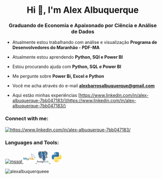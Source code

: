 <h1 align="center">Hi 👋, I'm Alex Albuquerque</h1>
<h3 align="center">Graduando de Economia e Apaixonado por Ciência e Análise de Dados</h3>

- Atualmente estou trabalhando com análise e visualização **Programa de Desenvolvedores do Maranhão - PDF-MA**

- Atualmente estou aprendendo **Python, SQl e Power BI**

- Estou procurando ajuda com **Python, SQL e Power BI**

- Me pergunte sobre **Power Bi, Excel e Python**

- Você me acha através do e-mail **alexbarrosalbuquerque@gmail.com**

- Aqui estão minhas experiências [https://www.linkedin.com/in/alex-albuquerque-7bb047183/](https://www.linkedin.com/in/alex-albuquerque-7bb047183/)

<h3 align="left">Connect with me:</h3>
<p align="left">
<a href="https://linkedin.com/in/https://www.linkedin.com/in/alex-albuquerque-7bb047183/" target="blank"><img align="center" src="https://raw.githubusercontent.com/rahuldkjain/github-profile-readme-generator/master/src/images/icons/Social/linked-in-alt.svg" alt="https://www.linkedin.com/in/alex-albuquerque-7bb047183/" height="30" width="40" /></a>
</p>

<h3 align="left">Languages and Tools:</h3>
<p align="left"> <a href="https://www.microsoft.com/en-us/sql-server" target="_blank" rel="noreferrer"> <img src="https://www.svgrepo.com/show/303229/microsoft-sql-server-logo.svg" alt="mssql" width="40" height="40"/> </a> <a href="https://www.mysql.com/" target="_blank" rel="noreferrer"> <img src="https://raw.githubusercontent.com/devicons/devicon/master/icons/mysql/mysql-original-wordmark.svg" alt="mysql" width="40" height="40"/> </a> <a href="https://www.postgresql.org" target="_blank" rel="noreferrer"> <img src="https://raw.githubusercontent.com/devicons/devicon/master/icons/postgresql/postgresql-original-wordmark.svg" alt="postgresql" width="40" height="40"/> </a> <a href="https://www.python.org" target="_blank" rel="noreferrer"> <img src="https://raw.githubusercontent.com/devicons/devicon/master/icons/python/python-original.svg" alt="python" width="40" height="40"/> </a> </p>

<p><img align="center" src="https://github-readme-stats.vercel.app/api/top-langs?username=alexalbuquerqueee&show_icons=true&locale=en&layout=compact" alt="alexalbuquerqueee" /></p>






<!--

### Hi there 👋


**alexalbuquerqueee/alexalbuquerqueee** is a ✨ _special_ ✨ repository because its `README.md` (this file) appears on your GitHub profile.

Here are some ideas to get you started:

- 🔭 I’m currently working on ...
- 🌱 I’m currently learning ...
- 👯 I’m looking to collaborate on ...
- 🤔 I’m looking for help with ...
- 💬 Ask me about ...
- 📫 How to reach me: ...
- 😄 Pronouns: ...
- ⚡ Fun fact: ...
-->
